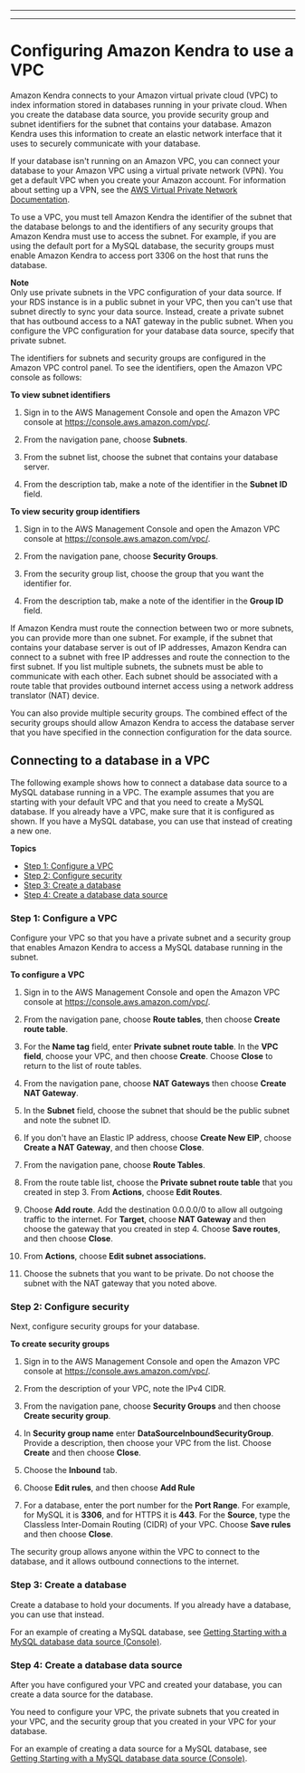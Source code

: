 --------

--------

# Configuring Amazon Kendra to use a VPC<a name="vpc-configuration"></a>

Amazon Kendra connects to your Amazon virtual private cloud \(VPC\) to index information stored in databases running in your private cloud\. When you create the database data source, you provide security group and subnet identifiers for the subnet that contains your database\. Amazon Kendra uses this information to create an elastic network interface that it uses to securely communicate with your database\.

If your database isn't running on an Amazon VPC, you can connect your database to your Amazon VPC using a virtual private network \(VPN\)\. You get a default VPC when you create your Amazon account\. For information about setting up a VPN, see the [ AWS Virtual Private Network Documentation](https://docs.aws.amazon.com/vpn/)\. 



To use a VPC, you must tell Amazon Kendra the identifier of the subnet that the database belongs to and the identifiers of any security groups that Amazon Kendra must use to access the subnet\. For example, if you are using the default port for a MySQL database, the security groups must enable Amazon Kendra to access port 3306 on the host that runs the database\.

**Note**  
Only use private subnets in the VPC configuration of your data source\. If your RDS instance is in a public subnet in your VPC, then you can't use that subnet directly to sync your data source\. Instead, create a private subnet that has outbound access to a NAT gateway in the public subnet\. When you configure the VPC configuration for your database data source, specify that private subnet\.

The identifiers for subnets and security groups are configured in the Amazon VPC control panel\. To see the identifiers, open the Amazon VPC console as follows:

**To view subnet identifiers**

1. Sign in to the AWS Management Console and open the Amazon VPC console at [https://console\.aws\.amazon\.com/vpc/](https://console.aws.amazon.com/vpc/)\.

1. From the navigation pane, choose **Subnets**\.

1. From the subnet list, choose the subnet that contains your database server\.

1. From the description tab, make a note of the identifier in the **Subnet ID** field\.

**To view security group identifiers**

1. Sign in to the AWS Management Console and open the Amazon VPC console at [https://console\.aws\.amazon\.com/vpc/](https://console.aws.amazon.com/vpc/)\.

1. From the navigation pane, choose **Security Groups**\.

1. From the security group list, choose the group that you want the identifier for\.

1. From the description tab, make a note of the identifier in the **Group ID** field\.

If Amazon Kendra must route the connection between two or more subnets, you can provide more than one subnet\. For example, if the subnet that contains your database server is out of IP addresses, Amazon Kendra can connect to a subnet with free IP addresses and route the connection to the first subnet\. If you list multiple subnets, the subnets must be able to communicate with each other\. Each subnet should be associated with a route table that provides outbound internet access using a network address translator \(NAT\) device\. 

You can also provide multiple security groups\. The combined effect of the security groups should allow Amazon Kendra to access the database server that you have specified in the connection configuration for the data source\.

## Connecting to a database in a VPC<a name="vpc-example"></a>

The following example shows how to connect a database data source to a MySQL database running in a VPC\. The example assumes that you are starting with your default VPC and that you need to create a MySQL database\. If you already have a VPC, make sure that it is configured as shown\. If you have a MySQL database, you can use that instead of creating a new one\.

**Topics**
+ [Step 1: Configure a VPC](#vpc-create-vpc)
+ [Step 2: Configure security](#vpc-create-database)
+ [Step 3: Create a database](#vpc-create-database)
+ [Step 4: Create a database data source](#vpc-connect)

### Step 1: Configure a VPC<a name="vpc-create-vpc"></a>

Configure your VPC so that you have a private subnet and a security group that enables Amazon Kendra to access a MySQL database running in the subnet\.

**To configure a VPC**

1. Sign in to the AWS Management Console and open the Amazon VPC console at [https://console\.aws\.amazon\.com/vpc/](https://console.aws.amazon.com/vpc/)\.

1. From the navigation pane, choose **Route tables**, then choose **Create route table**\.

1. For the **Name tag** field, enter **Private subnet route table**\. In the **VPC field**, choose your VPC, and then choose **Create**\. Choose **Close** to return to the list of route tables\.

1. From the navigation pane, choose **NAT Gateways** then choose **Create NAT Gateway**\.

1. In the **Subnet** field, choose the subnet that should be the public subnet and note the subnet ID\.

1. If you don't have an Elastic IP address, choose **Create New EIP**, choose **Create a NAT Gateway**, and then choose **Close**\.

1. From the navigation pane, choose **Route Tables**\.

1. From the route table list, choose the **Private subnet route table** that you created in step 3\. From **Actions**, choose **Edit Routes**\. 

1. Choose **Add route**\. Add the destination 0\.0\.0\.0/0 to allow all outgoing traffic to the internet\. For **Target**, choose **NAT Gateway** and then choose the gateway that you created in step 4\. Choose **Save routes**, and then choose **Close**\.

1. From **Actions**, choose **Edit subnet associations\.**

1. Choose the subnets that you want to be private\. Do not choose the subnet with the NAT gateway that you noted above\.

### Step 2: Configure security<a name="vpc-create-database"></a>

Next, configure security groups for your database\.

**To create security groups**

1. Sign in to the AWS Management Console and open the Amazon VPC console at [https://console\.aws\.amazon\.com/vpc/](https://console.aws.amazon.com/vpc/)\.

1. From the description of your VPC, note the IPv4 CIDR\.

1. From the navigation pane, choose **Security Groups** and then choose **Create security group**\.

1. In **Security group name** enter **DataSourceInboundSecurityGroup**\. Provide a description, then choose your VPC from the list\. Choose **Create** and then choose **Close**\.

1. Choose the **Inbound** tab\.

1. Choose **Edit rules**, and then choose **Add Rule**

1. For a database, enter the port number for the **Port Range**\. For example, for MySQL it is **3306**, and for HTTPS it is **443**\. For the **Source**, type the Classless Inter\-Domain Routing \(CIDR\) of your VPC\. Choose **Save rules** and then choose **Close**\.

The security group allows anyone within the VPC to connect to the database, and it allows outbound connections to the internet\.

### Step 3: Create a database<a name="vpc-create-database"></a>

Create a database to hold your documents\. If you already have a database, you can use that instead\.

For an example of creating a MySQL database, see [Getting Starting with a MySQL database data source \(Console\)](https://docs.aws.amazon.com/kendra/latest/dg/getting-started-mysql.html)\.

### Step 4: Create a database data source<a name="vpc-connect"></a>

After you have configured your VPC and created your database, you can create a data source for the database\.

You need to configure your VPC, the private subnets that you created in your VPC, and the security group that you created in your VPC for your database\.

For an example of creating a data source for a MySQL database, see [Getting Starting with a MySQL database data source \(Console\)](https://docs.aws.amazon.com/kendra/latest/dg/getting-started-mysql.html)\.